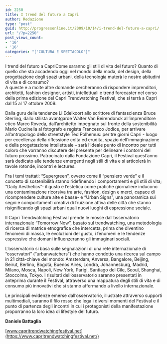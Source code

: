```yaml
---
id: 2250
title: I trend del futuro a Capri
author: Redazione
type: "post"
guid: http://progressonline.it/2009/10/14/i-trend-del-futuro-a-capri/
url: "/?p=2250"
post_views_count:
- '16'
- '16'
categories: "['CULTURA E SPETTACOLO']"
---
```


I trend del futuro a CapriCome saranno gli stili di vita del futuro? Quanto di quello che sta accadendo oggi nel mondo della moda, del design, della progettazione degli spazi urbani, della tecnologia muterà le nostre abitudini di vita e di consumo?  
A queste e a molte altre domande cercheranno di rispondere imprenditori, architetti, fashion designer, artisti, intellettuali e trend forecaster nel corso della prima edizione del Capri Trendwatching Festival, che si terrà a Capri dal 15 al 17 ottobre 2009.

Dalla guru delle tendenze Li Edelkoort allo scrittore di fantascienza Bruce Sterling, dallo stilista avantgarde Walter Van Beirendonck all’imprenditore etico Marco Roveda, dall’architetto impegnato sul fronte della sostenibilità Mario Cucinella al fotografo e regista Francesco Jodice, per arrivare all’antropologo dello streetstyle Ted Polhemus: per tre giorni Capri - luogo per eccellenza della riflessione colta ed erudita, spazio dell’immaginazione e della progettazione intellettuale – sarà l’ideale punto di incontro per tutti coloro che vorranno discutere del presente per delineare i contorni del futuro prossimo. Patrocinato dalla Fondazione Capri, il Festival quest’anno sarà dedicato alle tendenze emergenti negli stili di vita e si articolerà in tavole rotonde, incontri e lectures.

Fra i temi trattati: “Supergreen”, ovvero come il “pensiero verde” e il concetto di sostenibilità stanno ridefinendo i comportamenti e gli stili di vita; “Daily Aesthetics”- il gusto e l’estetica come pratiche giornaliere inducono una contaminazione ricorsiva tra arte, fashion, design e merci, capace di ricomprendere culture alte e basse- e “Urban Signs”, una panoramica sui segni e comportamenti creativi di fruizione attiva delle città che stanno risignificando gli spazi urbani quali nuovi luoghi di espressione sociale.

Il Capri Trendwatching Festival prende le mosse dall’osservatorio internazionale “Tomorrow Now”, basato sul trendwatching, una metodologia di ricerca di matrice etnografica che intercetta, prima che diventino fenomeni di massa, le evoluzioni del gusto, i fenomeni e le tendenze espressive che domani influenzeranno gli immaginari sociali.

L’osservatorio si basa sulle segnalazioni di una rete internazionale di “osservatori” (“urbanwatchers”) che hanno condotto una ricerca sul campo in 21 città-chiave del mondo: Amsterdam, Anversa, Bangalore, Beijing, Beirut, Berlino, Bogotà, Buenos Aires, Londra, Johannesburg, Madrid, Milano, Mosca, Napoli, New York, Parigi, Santiago del Cile, Seoul, Shanghai, Stoccolma, Tokyo. I risultati dell’osservatorio saranno presentati in anteprima durante il Festival, attraverso una mappatura degli stili di vita e di consumo più innovativi che si stanno affermando a livello internazionale.

Le principali evidenze emerse dall’osservatorio, illustrate attraverso supporti multimediali, saranno il filo rosso che lega i diversi momenti del Festival e il punto di partenza degli incontri in cui i protagonisti della manifestazione proporranno la loro idea di lifestyle del futuro.

**Daniele Battaglia**

[www.capritrendwatchingfestival.net](https://www.capritrendwatchingfestival.net/)